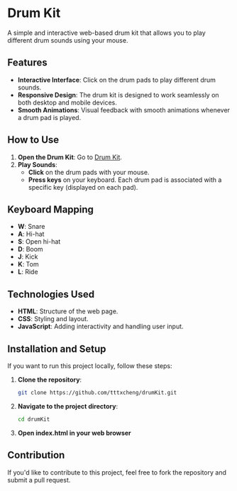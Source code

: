 # Drum Kit

A simple and interactive web-based drum kit that allows you to play different drum sounds using your mouse.

## Features

- **Interactive Interface**: Click on the drum pads to play different drum sounds.
- **Responsive Design**: The drum kit is designed to work seamlessly on both desktop and mobile devices.
- **Smooth Animations**: Visual feedback with smooth animations whenever a drum pad is played.

## How to Use

1. **Open the Drum Kit**: Go to [Drum Kit](https://tia-cheng.github.io/drumKit/).
2. **Play Sounds**:
   - **Click** on the drum pads with your mouse.
   - **Press keys** on your keyboard. Each drum pad is associated with a specific key (displayed on each pad).

## Keyboard Mapping

- **W**: Snare
- **A**: Hi-hat
- **S**: Open hi-hat
- **D**: Boom
- **J**: Kick
- **K**: Tom
- **L**: Ride

## Technologies Used

- **HTML**: Structure of the web page.
- **CSS**: Styling and layout.
- **JavaScript**: Adding interactivity and handling user input.

## Installation and Setup

If you want to run this project locally, follow these steps:

1. **Clone the repository**:
   ```bash
   git clone https://github.com/tttxcheng/drumKit.git

2. **Navigate to the project directory**:
   ```bash
   cd drumKit
3. **Open index.html in your web browser**

## Contribution

If you'd like to contribute to this project, feel free to fork the repository and submit a pull request.




